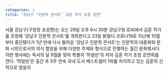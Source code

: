 ```yaml
---
categories: j
title: "강남구 ‘인문학 콘서트’ 김훈 작가 초청 강연"
---
```

서울 강남구(구청장 조성명)는 오는 29일 오후 6시 30분 강남구청 로비에서 김훈 작가를 초청해 ‘강남구 인문학 콘서트’를 개최한다고 23일 밝혔다.코로나19로 지난해 10월부터 중단됐다가 1년 만에 다시 돌아온 ‘강남구 인문학 콘서트’는 인문학의 대중화와 문화 시민으로서의 의식 함양을 위해 다양한 주제와 형식으로 진행하는 월간 문화행사다.이번 행사에는 독서의 달 9월을 맞아 특별히 ‘하얼빈’의 저자 김훈 작가 초청 강연회를 연다. ‘하얼빈’은 출간 후 5주 연속 국내 도서 베스트셀러 1위를 차지하고 있는 김훈의 신작으로 영웅의
